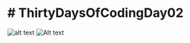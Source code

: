 # # ThirtyDaysOfCodingDay02
![alt text](http://url/to/Tutorial.png)
![Alt text](relative/path/to/Problem.png?raw=true "Title")